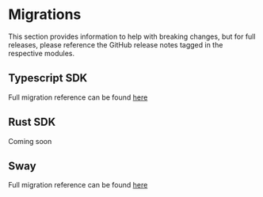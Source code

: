 # Migrations

This section provides information to help with breaking changes, but for full releases, please reference the GitHub release notes tagged in the respective modules.

## Typescript SDK

Full migration reference can be found [here](./typescript-sdk.md)

## Rust SDK

Coming soon

## Sway

Full migration reference can be found [here](./sway.md)
